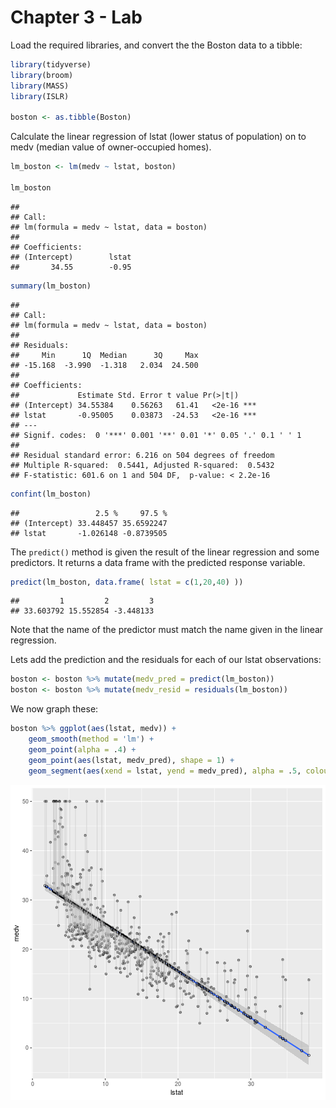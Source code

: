 # Chapter 3 - Lab

Load the required libraries, and convert the the Boston data to a tibble:

```r
library(tidyverse)
library(broom)
library(MASS)
library(ISLR)

boston <- as.tibble(Boston)
```

Calculate the linear regression of lstat (lower status of population) on to medv (median value of owner-occupied homes).


```r
lm_boston <- lm(medv ~ lstat, boston)

lm_boston
```

```
## 
## Call:
## lm(formula = medv ~ lstat, data = boston)
## 
## Coefficients:
## (Intercept)        lstat  
##       34.55        -0.95
```

```r
summary(lm_boston)
```

```
## 
## Call:
## lm(formula = medv ~ lstat, data = boston)
## 
## Residuals:
##     Min      1Q  Median      3Q     Max 
## -15.168  -3.990  -1.318   2.034  24.500 
## 
## Coefficients:
##             Estimate Std. Error t value Pr(>|t|)    
## (Intercept) 34.55384    0.56263   61.41   <2e-16 ***
## lstat       -0.95005    0.03873  -24.53   <2e-16 ***
## ---
## Signif. codes:  0 '***' 0.001 '**' 0.01 '*' 0.05 '.' 0.1 ' ' 1
## 
## Residual standard error: 6.216 on 504 degrees of freedom
## Multiple R-squared:  0.5441,	Adjusted R-squared:  0.5432 
## F-statistic: 601.6 on 1 and 504 DF,  p-value: < 2.2e-16
```

```r
confint(lm_boston)
```

```
##                 2.5 %     97.5 %
## (Intercept) 33.448457 35.6592247
## lstat       -1.026148 -0.8739505
```

The `predict()` method is given the result of the linear regression and some predictors. It returns a data frame with the predicted response variable.


```r
predict(lm_boston, data.frame( lstat = c(1,20,40) ))
```

```
##         1         2         3 
## 33.603792 15.552854 -3.448133
```

Note that the name of the predictor must match the name given in the linear regression.

Lets add the prediction and the residuals for each of our lstat observations:


```r
boston <- boston %>% mutate(medv_pred = predict(lm_boston))
boston <- boston %>% mutate(medv_resid = residuals(lm_boston))
```

We now graph these:


```r
boston %>% ggplot(aes(lstat, medv)) + 
    geom_smooth(method = 'lm') + 
    geom_point(alpha = .4) + 
    geom_point(aes(lstat, medv_pred), shape = 1) + 
    geom_segment(aes(xend = lstat, yend = medv_pred), alpha = .5, colour = 'grey')
```

![plot of chunk unnamed-chunk-4](figure/unnamed-chunk-4-1.png)




	


